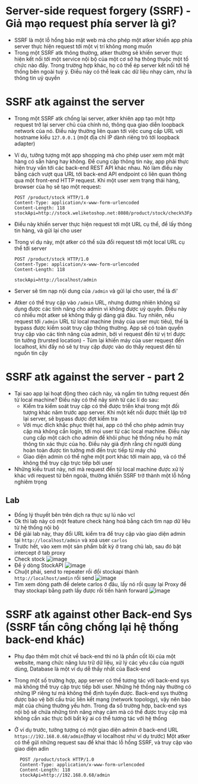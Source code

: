 # Server-side request forgery (SSRF) - Giả mạo request phía server là gì?
- SSRF là một lỗ hổng bảo mật web mà cho phép một atker khiến app phía server thực hiện request tới một vị trí không mong muốn
- Trong một SSRF atk thông thường, atker thường sẽ khiến server thực hiện kết nối tới một service nội bộ của một cơ sở hạ thông thuộc một tổ chức nào đấy. Trong trường hợp khác, họ có thể ép server kết nối tới hệ thống bên ngoài tuỳ ý. Điều này có thể leak các dữ liệu nhạy cảm, như là thông tin uỷ quyền

# SSRF atk against the server
- Trong một SSRF atk chống lại server, atker khiên app tạo một http request trở lại server chủ của chính nó, thông qua giao diễn loopback network của nó. Điều này thường liên quan tới việc cung cấp URL với hostname kiểu ```127.0.0.1``` (một địa chỉ IP dành riêng trỏ tới loopback adapter)
- Ví dụ, tưởng tượng một app shopping mà cho phép user xem một mặt hàng có sẵn hàng hay không. Để cung cập thông tin này, app phải thực hiện truy vấn tới các back-end REST API khác nhau. Nó làm điều này bằng cách vượt qua URL tới back-end API endpoint có liên quan thông qua một front-end HTTP request. Khi một user xem trạng thái hàng, browser của họ sẽ tạo một request:

      POST /product/stock HTTP/1.0
      Content-Type: application/x-www-form-urlencoded
      Content-Length: 118
      stockApi=http://stock.weliketoshop.net:8080/product/stock/check%3FproductId%3D6%26storeId%3D1  

- Điều này khiến server thực hiện request tới một URL cụ thể, để lấy thông tin hàng, và gửi lại cho user
- Trong ví dụ này, một atker có thể sửa đổi request tới một local URL cụ thể tới server

      POST /product/stock HTTP/1.0
      Content-Type: application/x-www-form-urlencoded
      Content-Length: 118
      
      stockApi=http://localhost/admin

- Server sẽ tìm nạp nội dung của ```/admin``` và gửi lại cho user, thế là đi'
- Atker có thể truy cập vào ```/admin``` URL, nhưng đương nhiên không sử dụng được các tính năng cho admin vì không được uỷ quyền. Điều này có nhiều một atker sẽ không thấy gì đáng giá đâu. Tuy nhiên, nếu request tới ```/admin``` URL từ local machine (máy của user mực tiêu), thế là bypass được kiểm soát truy cập thông thường. App sẽ có toàn quyền truy cập vào các tính năng của admin, bởi vì request đến từ vị trí được tin tưởng (trursted location) - Túm lại khiến máy của user request đến localhost, khi đấy nó sẽ tự truy cập được vào do thấy request đến từ nguồn tin cậy

# SSRF atk against the server - part 2
- Tại sao app lại hoạt động theo cách này, và ngầm tin tưởng request đến từ local machine? Điều này có thể nảy sinh từ các lí do sau:
  - Kiểm tra kiểm soát truy cập có thể được triển khai trong một đối tượng khác năm trước app server. Khi một kết nối được thiết lập trở lại server, sẽ bypass được đợt kiểm tra
  - Với mục đích khắc phục thiệt hai, app có thể cho phép admin truy cập mà không cần login, tới mọi user từ các local machine. Điều này cung cấp một cách cho admin để khôi phục hệ thống nếu họ mất thông tin xác thực của họ. Điều này giả định rằng chỉ người dùng hoàn toàn được tin tưởng mới đến trực tiếp từ máy chủ
  - Giao diện admin có thể nghe một port khác tới main app, và có thể không thể truy cập trực tiếp bởi user
- Những kiểu trust này, nơi mà request đến từ local machine được xử lý khác với request từ bên ngoài, thường khiến SSRF trở thành một lỗ hổng nghiêm trọng
## Lab
- Đống lý thuyết bên trên dịch ra thực sự lú não vcl
- Ok thì lab này có một feature check hàng hoá bằng cách tìm nạp dữ liệu từ hệ thống nội bộ
- Để giải lab này, thay đổi URL kiểm tra để truy cập vào giao diện admin tại ```http://localhost/admin``` và xoá user ```carlos```
- Trước hết, vào xem một sản phẩm bất kỳ ở trang chủ lab, sau đó bật intercept ở tab proxy
- Check stock ![image](https://github.com/Myozz/Web_Applications/assets/94811005/d56d66c9-69cf-4af4-94d6-bd65aacc682b)
- Để ý dòng StockAPI ![image](https://github.com/Myozz/Web_Applications/assets/94811005/3aaa6ca9-123a-4fc5-8b2d-72c01cdfd13f)
- Chuột phải, send to repeater rồi đổi stockapi thành ```http://localhost/amdin``` rồi send
![image](https://github.com/Myozz/Web_Applications/assets/94811005/c726b6ce-b705-463a-be18-144e332773f3)
- Tìm xem dòng path để delete carlos ở đâu, lấy nó rồi quay lại Proxy để thay stockapi bằng path lấy được rồi tiến hành forward ![image](https://github.com/Myozz/Web_Applications/assets/94811005/789e71d7-175c-48c2-9868-9bfbd7677391)

# SSRF atk against other Back-end Sys (SSRF tấn công chống lại hệ thống back-end khác)
- Phụ đạo thêm một chút về back-end thì nó là phần cốt lõi của một website, mang chức năng lưu trữ dữ liệu, xử lý các yêu cầu của người dùng, Database là một ví dụ dễ thấy nhất của Back-end
- Trong một số trường hợp, app server có thể tương tác với back-end sys mà không thể truy cập trực tiếp bởi user. Những hệ thống này thường có những IP riêng tư mà không thể định tuyến được. Back-end sys thường được bảo vệ bởi cấu trúc liên kết mạng (network topology), vậy nên bảo mật của chúng thường yếu hơn. Trong đa số trường hợp, back-end sys nội bộ sẽ chứa những tính năng nhạy cảm mà có thể được truy cập mà không cần xác thực bởi bất kỳ ai có thể tương tác với hệ thống
- Ở ví dụ trước, tưởng tượng có một giao diện admin ở back-end URL ```https://192.168.0.68/admin```(thay vì localhost như ví dụ trước) Một atker có thể gửi những request sau để khai thác lỗ hổng SSRF, và truy cập vào giao diện adin

        POST /product/stock HTTP/1.0
        Content-Type: application/x-www-form-urlencoded
        Content-Length: 118
        stockApi=http://192.168.0.68/admin
